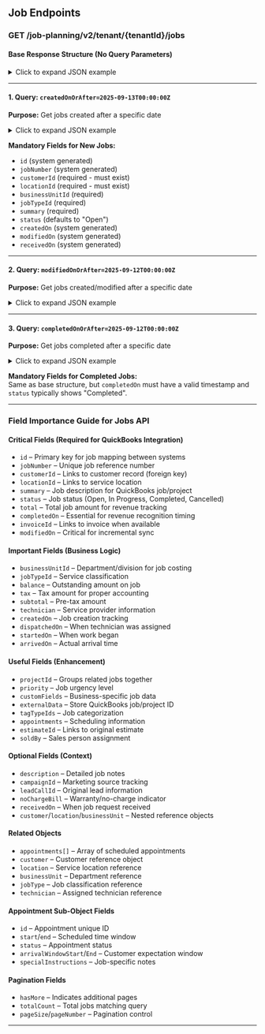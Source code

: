 ## **Job Endpoints**

### **GET /job-planning/v2/tenant/{tenantId}/jobs**

#### Base Response Structure (No Query Parameters)
<details>
    <summary>Click to expand JSON example</summary>

```json
{
    "data": [
        {
            "id": 5678,
            "jobNumber": "JOB-2025-001234",
            "customerId": 1234,
            "locationId": 9876,
            "projectId": 4567,
            "businessUnitId": 101,
            "jobTypeId": 201,
            "campaignId": 301,
            "summary": "Kitchen sink repair and faucet replacement",
            "description": "Customer reported leaking kitchen sink. Technician to assess and repair/replace as needed.",
            "status": "Completed",
            "priority": "Normal",
            "noChargeBill": false,
            "createdOn": "2025-09-10T08:30:00Z",
            "modifiedOn": "2025-09-12T16:45:00Z",
            "completedOn": "2025-09-12T16:30:00Z",
            "invoiceId": 7890,
            "estimateId": 3456,
            "leadCallId": 8901,
            "soldBy": 456,
            "customFields": [
                {
                    "typeId": 501,
                    "name": "Service Type",
                    "value": "Emergency"
                },
                {
                    "typeId": 502,
                    "name": "Equipment Brand",
                    "value": "Kohler"
                }
            ],
            "tagTypeIds": [10, 15, 23],
            "externalData": [
                {
                    "key": "QuickBooks_Job_ID",
                    "value": "JOB-QB-001234"
                },
                {
                    "key": "Original_Lead_Source",
                    "value": "Google Ads"
                }
            ],
            "total": 285.50,
            "balance": 0.00,
            "tax": 22.85,
            "subtotal": 262.65,
            "receivedOn": "2025-09-10T08:30:00Z",
            "dispatchedOn": "2025-09-12T09:15:00Z",
            "startedOn": "2025-09-12T10:00:00Z",
            "arrivedOn": "2025-09-12T10:00:00Z",
            "technician": {
                "id": 789,
                "name": "Mike Johnson"
            },
            "customer": {
                "id": 1234,
                "name": "John Smith Plumbing Solutions"
            },
            "location": {
                "id": 9876,
                "name": "Main Property",
                "address": {
                    "street": "123 Main Street",
                    "city": "Phoenix",
                    "state": "AZ",
                    "zip": "85001"
                }
            },
            "businessUnit": {
                "id": 101,
                "name": "Plumbing - Service"
            },
            "jobType": {
                "id": 201,
                "name": "Repair Service"
            },
            "appointments": [
                {
                    "id": 1111,
                    "jobId": 5678,
                    "appointmentNumber": "APPT-001",
                    "start": "2025-09-12T09:00:00Z",
                    "end": "2025-09-12T17:00:00Z",
                    "arrivalWindowStart": "2025-09-12T09:00:00Z",
                    "arrivalWindowEnd": "2025-09-12T12:00:00Z",
                    "status": "Completed",
                    "specialInstructions": "Customer prefers morning appointments"
                }
            ]
        }
    ],
    "hasMore": false,
    "totalCount": 1,
    "pageSize": 50,
    "pageNumber": 1
}
```
</details>

---

#### 1. Query: `createdOnOrAfter=2025-09-13T00:00:00Z`

**Purpose:** Get jobs created after a specific date

<details>
    <summary>Click to expand JSON example</summary>

```json
{
    "data": [
        {
            "id": 5679,
            "jobNumber": "JOB-2025-001235",
            "customerId": 1235,
            "locationId": 9877,
            "projectId": null,
            "businessUnitId": 102,
            "jobTypeId": 202,
            "campaignId": null,
            "summary": "New customer - bathroom pipe inspection",
            "description": "Initial service call for new commercial customer. Full bathroom plumbing inspection requested.",
            "status": "Scheduled",
            "priority": "Normal",
            "noChargeBill": false,
            "createdOn": "2025-09-13T14:20:30Z",
            "modifiedOn": "2025-09-13T14:20:30Z",
            "completedOn": null,
            "invoiceId": null,
            "estimateId": 3457,
            "leadCallId": 8902,
            "soldBy": 789,
            "customFields": [
                {
                    "typeId": 501,
                    "name": "Service Type",
                    "value": "Standard"
                }
            ],
            "tagTypeIds": [5, 12],
            "externalData": [],
            "total": 0.00,
            "balance": 0.00,
            "tax": 0.00,
            "subtotal": 0.00,
            "receivedOn": "2025-09-13T14:20:30Z",
            "dispatchedOn": null,
            "startedOn": null,
            "arrivedOn": null,
            "technician": null,
            "customer": {
                "id": 1235,
                "name": "New Customer LLC"
            },
            "location": {
                "id": 9877,
                "name": "Primary Location",
                "address": {
                    "street": "456 Business Blvd",
                    "city": "Scottsdale",
                    "state": "AZ",
                    "zip": "85250"
                }
            },
            "businessUnit": {
                "id": 102,
                "name": "Plumbing - Commercial"
            },
            "jobType": {
                "id": 202,
                "name": "Inspection"
            },
            "appointments": [
                {
                    "id": 1112,
                    "jobId": 5679,
                    "appointmentNumber": "APPT-002",
                    "start": "2025-09-15T08:00:00Z",
                    "end": "2025-09-15T12:00:00Z",
                    "arrivalWindowStart": "2025-09-15T08:00:00Z",
                    "arrivalWindowEnd": "2025-09-15T10:00:00Z",
                    "status": "Scheduled",
                    "specialInstructions": "Contact property manager before arrival"
                }
            ]
        }
    ],
    "hasMore": false,
    "totalCount": 1
}
```
</details>

**Mandatory Fields for New Jobs:**
- `id` (system generated)
- `jobNumber` (system generated)
- `customerId` (required - must exist)
- `locationId` (required - must exist)
- `businessUnitId` (required)
- `jobTypeId` (required)
- `summary` (required)
- `status` (defaults to "Open")
- `createdOn` (system generated)
- `modifiedOn` (system generated)
- `receivedOn` (system generated)

---

#### 2. Query: `modifiedOnOrAfter=2025-09-12T00:00:00Z`

**Purpose:** Get jobs created/modified after a specific date

<details>
    <summary>Click to expand JSON example</summary>

```json
{
    "data": [
        {
            "id": 5678,
            "jobNumber": "JOB-2025-001234",
            "customerId": 1234,
            "locationId": 9876,
            "projectId": 4567,
            "businessUnitId": 101,
            "jobTypeId": 201,
            "campaignId": 301,
            "summary": "Kitchen sink repair and faucet replacement - COMPLETED",
            "description": "Customer reported leaking kitchen sink. Technician assessed, repaired drain and replaced faucet. Job completed successfully.",
            "status": "Completed",
            "priority": "Normal",
            "noChargeBill": false,
            "createdOn": "2025-09-10T08:30:00Z",
            "modifiedOn": "2025-09-12T16:45:00Z",
            "completedOn": "2025-09-12T16:30:00Z",
            "invoiceId": 7890,
            "estimateId": 3456,
            "leadCallId": 8901,
            "soldBy": 456,
            "customFields": [
                {
                    "typeId": 501,
                    "name": "Service Type",
                    "value": "Emergency"
                },
                {
                    "typeId": 502,
                    "name": "Equipment Brand",
                    "value": "Kohler"
                },
                {
                    "typeId": 503,
                    "name": "Completion Notes",
                    "value": "Customer very satisfied with service"
                }
            ],
            "tagTypeIds": [10, 15, 23, 30],
            "externalData": [
                {
                    "key": "QuickBooks_Job_ID",
                    "value": "JOB-QB-001234"
                },
                {
                    "key": "Completion_Survey_Score",
                    "value": "5"
                }
            ],
            "total": 285.50,
            "balance": 0.00,
            "tax": 22.85,
            "subtotal": 262.65,
            "receivedOn": "2025-09-10T08:30:00Z",
            "dispatchedOn": "2025-09-12T09:15:00Z",
            "startedOn": "2025-09-12T10:00:00Z",
            "arrivedOn": "2025-09-12T10:00:00Z",
            "technician": {
                "id": 789,
                "name": "Mike Johnson"
            },
            "customer": {
                "id": 1234,
                "name": "John Smith Plumbing Solutions"
            },
            "location": {
                "id": 9876,
                "name": "Main Property",
                "address": {
                    "street": "123 Main Street",
                    "city": "Phoenix",
                    "state": "AZ",
                    "zip": "85001"
                }
            },
            "businessUnit": {
                "id": 101,
                "name": "Plumbing - Service"
            },
            "jobType": {
                "id": 201,
                "name": "Repair Service"
            },
            "appointments": [
                {
                    "id": 1111,
                    "jobId": 5678,
                    "appointmentNumber": "APPT-001",
                    "start": "2025-09-12T09:00:00Z",
                    "end": "2025-09-12T17:00:00Z",
                    "arrivalWindowStart": "2025-09-12T09:00:00Z",
                    "arrivalWindowEnd": "2025-09-12T12:00:00Z",
                    "status": "Completed",
                    "specialInstructions": "Customer prefers morning appointments"
                }
            ]
        },
        {
            "id": 5679,
            "jobNumber": "JOB-2025-001235",
            "customerId": 1235,
            "locationId": 9877,
            "projectId": null,
            "businessUnitId": 102,
            "jobTypeId": 202,
            "campaignId": null,
            "summary": "New customer - bathroom pipe inspection",
            "description": "Initial service call for new commercial customer. Full bathroom plumbing inspection requested.",
            "status": "Scheduled",
            "priority": "Normal",
            "noChargeBill": false,
            "createdOn": "2025-09-13T14:20:30Z",
            "modifiedOn": "2025-09-13T14:20:30Z",
            "completedOn": null,
            "invoiceId": null,
            "estimateId": 3457,
            "leadCallId": 8902,
            "soldBy": 789,
            "customFields": [
                {
                    "typeId": 501,
                    "name": "Service Type",
                    "value": "Standard"
                }
            ],
            "tagTypeIds": [5, 12],
            "externalData": [],
            "total": 0.00,
            "balance": 0.00,
            "tax": 0.00,
            "subtotal": 0.00,
            "receivedOn": "2025-09-13T14:20:30Z",
            "dispatchedOn": null,
            "startedOn": null,
            "arrivedOn": null,
            "technician": null,
            "customer": {
                "id": 1235,
                "name": "New Customer LLC"
            },
            "location": {
                "id": 9877,
                "name": "Primary Location",
                "address": {
                    "street": "456 Business Blvd",
                    "city": "Scottsdale",
                    "state": "AZ",
                    "zip": "85250"
                }
            },
            "businessUnit": {
                "id": 102,
                "name": "Plumbing - Commercial"
            },
            "jobType": {
                "id": 202,
                "name": "Inspection"
            },
            "appointments": [
                {
                    "id": 1112,
                    "jobId": 5679,
                    "appointmentNumber": "APPT-002",
                    "start": "2025-09-15T08:00:00Z",
                    "end": "2025-09-15T12:00:00Z",
                    "arrivalWindowStart": "2025-09-15T08:00:00Z",
                    "arrivalWindowEnd": "2025-09-15T10:00:00Z",
                    "status": "Scheduled",
                    "specialInstructions": "Contact property manager before arrival"
                }
            ]
        }
    ],
    "hasMore": false,
    "totalCount": 2
}
```
</details>

---

#### 3. Query: `completedOnOrAfter=2025-09-12T00:00:00Z`

**Purpose:** Get jobs completed after a specific date

<details>
    <summary>Click to expand JSON example</summary>

```json
{
    "data": [
        {
            "id": 5678,
            "jobNumber": "JOB-2025-001234",
            "customerId": 1234,
            "locationId": 9876,
            "projectId": 4567,
            "businessUnitId": 101,
            "jobTypeId": 201,
            "campaignId": 301,
            "summary": "Kitchen sink repair and faucet replacement",
            "description": "Customer reported leaking kitchen sink. Technician assessed, repaired drain and replaced faucet. Job completed successfully.",
            "status": "Completed",
            "priority": "Normal",
            "noChargeBill": false,
            "createdOn": "2025-09-10T08:30:00Z",
            "modifiedOn": "2025-09-12T16:45:00Z",
            "completedOn": "2025-09-12T16:30:00Z",
            "invoiceId": 7890,
            "estimateId": 3456,
            "leadCallId": 8901,
            "soldBy": 456,
            "customFields": [
                {
                    "typeId": 501,
                    "name": "Service Type",
                    "value": "Emergency"
                },
                {
                    "typeId": 502,
                    "name": "Equipment Brand",
                    "value": "Kohler"
                }
            ],
            "tagTypeIds": [10, 15, 23],
            "externalData": [
                {
                    "key": "QuickBooks_Job_ID",
                    "value": "JOB-QB-001234"
                }
            ],
            "total": 285.50,
            "balance": 0.00,
            "tax": 22.85,
            "subtotal": 262.65,
            "receivedOn": "2025-09-10T08:30:00Z",
            "dispatchedOn": "2025-09-12T09:15:00Z",
            "startedOn": "2025-09-12T10:00:00Z",
            "arrivedOn": "2025-09-12T10:00:00Z",
            "technician": {
                "id": 789,
                "name": "Mike Johnson"
            },
            "customer": {
                "id": 1234,
                "name": "John Smith Plumbing Solutions"
            },
            "location": {
                "id": 9876,
                "name": "Main Property",
                "address": {
                    "street": "123 Main Street",
                    "city": "Phoenix",
                    "state": "AZ",
                    "zip": "85001"
                }
            },
            "businessUnit": {
                "id": 101,
                "name": "Plumbing - Service"
            },
            "jobType": {
                "id": 201,
                "name": "Repair Service"
            },
            "appointments": [
                {
                    "id": 1111,
                    "jobId": 5678,
                    "appointmentNumber": "APPT-001",
                    "start": "2025-09-12T09:00:00Z",
                    "end": "2025-09-12T17:00:00Z",
                    "arrivalWindowStart": "2025-09-12T09:00:00Z",
                    "arrivalWindowEnd": "2025-09-12T12:00:00Z",
                    "status": "Completed",
                    "specialInstructions": "Customer prefers morning appointments"
                }
            ]
        }
    ],
    "hasMore": false,
    "totalCount": 1
}
```
</details>

**Mandatory Fields for Completed Jobs:**  
Same as base structure, but `completedOn` must have a valid timestamp and `status` typically shows "Completed".

---

### Field Importance Guide for Jobs API

#### Critical Fields (Required for QuickBooks Integration)
- `id` – Primary key for job mapping between systems
- `jobNumber` – Unique job reference number
- `customerId` – Links to customer record (foreign key)
- `locationId` – Links to service location
- `summary` – Job description for QuickBooks job/project
- `status` – Job status (Open, In Progress, Completed, Cancelled)
- `total` – Total job amount for revenue tracking
- `completedOn` – Essential for revenue recognition timing
- `invoiceId` – Links to invoice when available
- `modifiedOn` – Critical for incremental sync

#### Important Fields (Business Logic)
- `businessUnitId` – Department/division for job costing
- `jobTypeId` – Service classification
- `balance` – Outstanding amount on job
- `tax` – Tax amount for proper accounting
- `subtotal` – Pre-tax amount
- `technician` – Service provider information
- `createdOn` – Job creation tracking
- `dispatchedOn` – When technician was assigned
- `startedOn` – When work began
- `arrivedOn` – Actual arrival time

#### Useful Fields (Enhancement)
- `projectId` – Groups related jobs together
- `priority` – Job urgency level
- `customFields` – Business-specific job data
- `externalData` – Store QuickBooks job/project ID
- `tagTypeIds` – Job categorization
- `appointments` – Scheduling information
- `estimateId` – Links to original estimate
- `soldBy` – Sales person assignment

#### Optional Fields (Context)
- `description` – Detailed job notes
- `campaignId` – Marketing source tracking
- `leadCallId` – Original lead information
- `noChargeBill` – Warranty/no-charge indicator
- `receivedOn` – When job request received
- `customer`/`location`/`businessUnit` – Nested reference objects

#### Related Objects
- `appointments[]` – Array of scheduled appointments
- `customer` – Customer reference object
- `location` – Service location reference
- `businessUnit` – Department reference
- `jobType` – Job classification reference
- `technician` – Assigned technician reference

#### Appointment Sub-Object Fields
- `id` – Appointment unique ID
- `start`/`end` – Scheduled time window
- `status` – Appointment status
- `arrivalWindowStart`/`End` – Customer expectation window
- `specialInstructions` – Job-specific notes

#### Pagination Fields
- `hasMore` – Indicates additional pages
- `totalCount` – Total jobs matching query
- `pageSize`/`pageNumber` – Pagination control

---